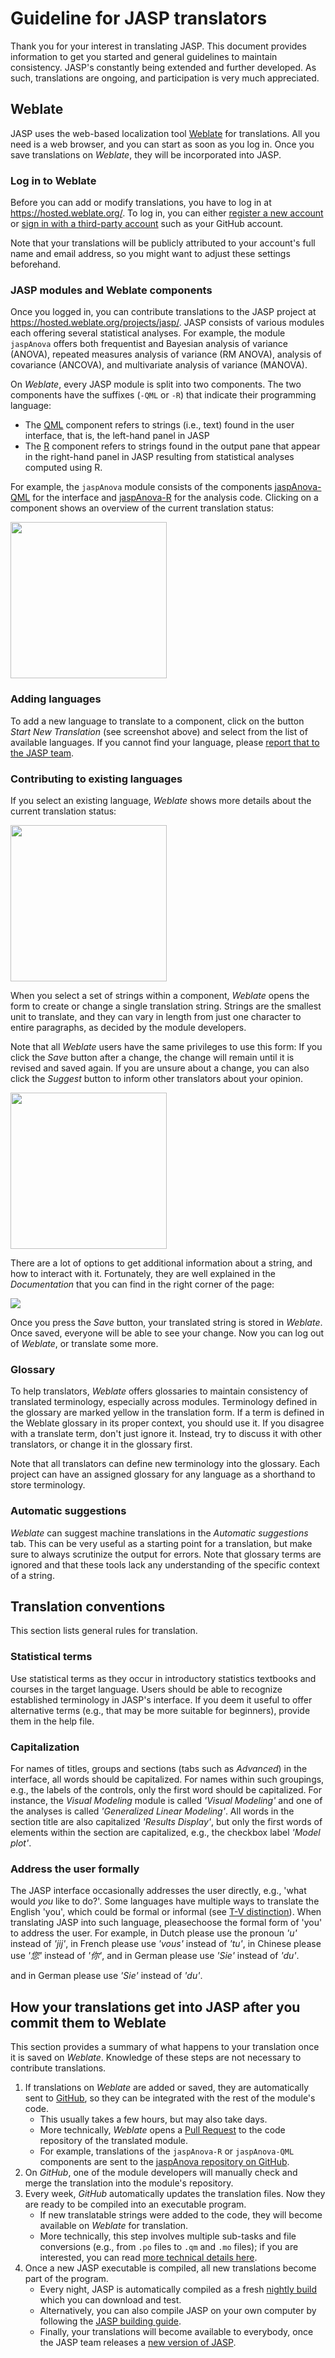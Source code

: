 # Guideline for JASP translators

Thank you for your interest in translating JASP.
This document provides information to get you started and general guidelines to maintain consistency.
JASP's constantly being extended and further developed. As such, translations are ongoing, and participation is very much appreciated. 

## Weblate
JASP uses the web-based localization tool [Weblate](https://hosted.weblate.org/projects/jasp/) for translations. 
All you need is a web browser, and you can start as soon as you log in.
Once you save translations on *Weblate*, they will be incorporated into JASP.

### Log in to Weblate
Before you can add or modify translations, you have to log in at <https://hosted.weblate.org/>.
To log in, you can either [register a new account](https://hosted.weblate.org/accounts/register/) or [sign in with a third-party account](https://hosted.weblate.org/accounts/login/) such as your GitHub account.

Note that your translations will be publicly attributed to your account's full name and email address, so you might want to adjust these settings beforehand.

### JASP modules and Weblate components
Once you logged in, you can contribute translations to the JASP project at <https://hosted.weblate.org/projects/jasp/>.
JASP consists of various modules each offering several statistical analyses.
For example, the module `jaspAnova` offers both frequentist and Bayesian analysis of variance (ANOVA), repeated measures analysis of variance (RM ANOVA), analysis of covariance (ANCOVA), and multivariate analysis of variance (MANOVA). 

On *Weblate*, every JASP module is split into two components.
The two components have the suffixes (`-QML` or `-R`) that indicate their programming language:
- The [QML](https://en.wikipedia.org/wiki/QML) component refers to strings (i.e., text) found in the user interface, that is, the left-hand panel in JASP
- The [R](https://en.wikipedia.org/wiki/R_(programming_language)) component refers to strings found in the output pane that appear in the right-hand panel in JASP resulting from statistical analyses computed using R. 

For example, the `jaspAnova` module consists of the components [jaspAnova-QML](https://hosted.weblate.org/projects/jasp/jaspanova-qml/) for the interface and [jaspAnova-R](https://hosted.weblate.org/projects/jasp/jaspanova-r/) for the analysis code.
Clicking on a component shows an overview of the current translation status:

<img src="https://static.jasp-stats.org/images/Weblate-component.png" height="250px" />

### Adding languages
To add a new language to translate to a component, click on the button *Start New Translation* (see screenshot above) and select from the list of available languages.
If you cannot find your language, please [report that to the JASP team](https://jasp-stats.org/feature-requests-bug-reports/).

### Contributing to existing languages
If you select an existing language, *Weblate* shows more details about the current translation status:

<img src="https://static.jasp-stats.org/images/Weblate-Chosen-Dutch.png" height="250px" />

When you select a set of strings within a component, *Weblate* opens the form to create or change a single translation string.
Strings are the smallest unit to translate, and they can vary in length from just one character to entire paragraphs, as decided by the module developers.

Note that all *Weblate* users have the same privileges to use this form: If you click the *Save* button after a change, the change will remain until it is revised and saved again.
If you are unsure about a change, you can also click the *Suggest* button to inform other translators about your opinion.

<img src="https://static.jasp-stats.org/images/Weblate-Dutch.png" height="250px" />

There are a lot of options to get additional information about a string, and how to interact with it.
Fortunately, they are well explained in the *Documentation* that you can find in the right corner of the page:

<img src="https://static.jasp-stats.org/images/Weblate-Documentation.png" />

Once you press the *Save* button, your translated string is stored in *Weblate*.
Once saved, everyone will be able to see your change.
Now you can log out of *Weblate*, or translate some more.

### Glossary
To help translators, *Weblate* offers glossaries to maintain consistency of translated terminology, especially across modules.
Terminology defined in the glossary are marked yellow in the translation form. 
If a term is defined in the Weblate glossary in its proper context, you should use it.
If you disagree with a translate term, don't just ignore it. 
Instead, try to discuss it with other translators, or change it in the glossary first.

Note that all translators can define new terminology into the glossary.
Each project can have an assigned glossary for any language as a shorthand to store terminology.

### Automatic suggestions
*Weblate* can suggest machine translations in the *Automatic suggestions* tab.
This can be very useful as a starting point for a translation, but make sure to always scrutinize the output for errors.
Note that glossary terms are ignored and that these tools lack any understanding of the specific context of a string.

## Translation conventions
This section lists general rules for translation.

### Statistical terms
Use statistical terms as they occur in introductory statistics textbooks and courses in the target language.
Users should be able to recognize established terminology in JASP's interface.
If you deem it useful to offer alternative terms (e.g., that may be more suitable for beginners), provide them in the help file.

### Capitalization
For names of titles, groups and sections (tabs such as *Advanced*) in the interface, all words should be capitalized.
For names within such groupings, e.g., the labels of the controls, only the first word should be capitalized.
For instance, the *Visual Modeling* module is called *'Visual Modeling'* and one of the analyses is called *'Generalized Linear Modeling'*.
All words in the section title are also capitalized *'Results Display'*, but only the first words of elements within the section are capitalized, e.g., the checkbox label *'Model plot'*. 

### Address the user formally
The JASP interface occasionally addresses the user directly, e.g., 'what would *you* like to do?'.
Some languages have multiple ways to translate the English 'you', which could be formal or informal (see [T-V distinction](https://en.wikipedia.org/wiki/T%E2%80%93V_distinction)).
When translating JASP into such language, pleasechoose the formal form of 'you' to address the user. 
For example, in Dutch please use the pronoun <i>'u'</i> instead of <i>'jij'</i>, in French please use <i>'vous'</i> instead of <i>'tu'</i>, in Chinese please use <i>'您'</i> instead of <i>'你'</i>, and in German please use <i>'Sie'</i> instead of <i>'du'</i>.

and in German please use *'Sie'* instead of *'du'*.

## How your translations get into JASP after you commit them to Weblate
This section provides a summary of what happens to your translation once it is saved on *Weblate*.
Knowledge of these steps are not necessary to contribute translations.

1. If translations on *Weblate* are added or saved, they are automatically sent to [GitHub](https://github.com/), so they can be integrated with the rest of the module's code.
    - This usually takes a few hours, but may also take days.
    - More technically, *Weblate* opens a [Pull Request](https://en.wikipedia.org/wiki/Distributed_version_control#Pull_requests) to the code repository of the translated module.
    - For example, translations of the `jaspAnova-R` or `jaspAnova-QML` components are sent to the [jaspAnova repository on GitHub](https://github.com/jasp-stats/jaspAnova).
2. On *GitHub*, one of the module developers will manually check and merge the translation into the module's repository.
3. Every week, *GitHub* automatically updates the translation files.
   Now they are ready to be compiled into an executable program.
    - If new translatable strings were added to the code, they will become available on *Weblate* for translation.
    - More technically, this step involves multiple sub-tasks and file conversions (e.g., from `.po` files to `.qm` and `.mo` files); if you are interested, you can read [more technical details here](translate.md).
4. Once a new JASP executable is compiled, all new translations become part of the program.
    - Every night, JASP is automatically compiled as a fresh [nightly build](https://static.jasp-stats.org/Nightlies/) which you can download and test.
    - Alternatively, you can also compile JASP on your own computer by following the [JASP building guide](jasp-building-guide.md).
    - Finally, your translations will become available to everybody, once the JASP team releases a [new version of JASP](https://jasp-stats.org/release-notes/).


